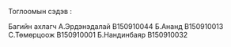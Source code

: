 Тоглоомын сэдэв : 

Багийн ахлагч А.Эрдэнэдалай B150910044
Б.Ананд B150910013
С.Төмөрцоож B150910001
Б.Нандинбаяр B150910032
